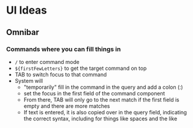 # UI Ideas

## Omnibar

### Commands where you can fill things in
- `/` to enter command mode
- `${firstFewLetters}` to get the target command on top
- TAB to switch focus to that command
- System will
  + "temporarily" fill in the command in the query and add a colon (:)
  + set the focus in the first field of the command component
  + From there, TAB will only go to the next match if the first field is empty and there are more matches
  + If text is entered, it is also copied over in the query field, indicating the correct syntax, including for things like spaces and the like
